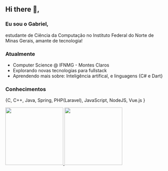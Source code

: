 ## Hi there 👋,
### Eu sou o Gabriel, 
estudante de Ciência da Computação no Instituto Federal do Norte de Minas Gerais, amante de tecnologia! 

### Atualmente
- Computer Science @ IFNMG - Montes Claros
- Explorando novas tecnologias para fullstack
- Aprendendo mais sobre: Inteligência artifical, e linguagens {C# e Dart}

### Conhecimentos
{C, C++, Java, Spring, PHP(Laravel), JavaScript, NodeJS, Vue.js }


<div>
  <a href="https://github.com/gabrielsizilio">
  <img height="180em" src="https://github-readme-stats.vercel.app/api/top-langs/?username=gabrielsizilio&layout=compact&langs_count=7&theme=radical"/>
  <img height="180em" src="https://github-readme-stats.vercel.app/api?username=gabrielsizilio&show_icons=true&theme=radical&include_all_commits=true&count_private=true"/>
</div>
